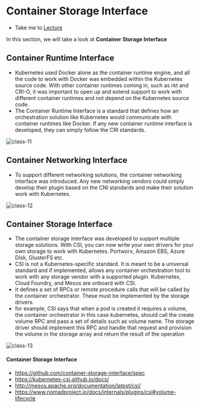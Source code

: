 # Container Storage Interface

  - Take me to [Lecture](https://kodekloud.com/topic/container-storage-interface/)

In this section, we will take a look at **Container Storage Interface**

## Container Runtime Interface

- Kubernetes used Docker alone as the container runtime engine, and all the code to work with Docker was embedded within the Kubernetes source code. With other container runtimes coming in, such as rkt and CRI-O, it was important to open up and extend support to work with different container runtimes and not depend on the Kubernetes source code.
- The Container Runtime Interface is a standard that defines how an orchestration solution like Kubernetes would communicate with container runtimes like Docker. If any new container runtime interface is developed, they can simply follow the CRI standards.

![class-11](../../images/class11.PNG)


## Container Networking Interface

- To support different networking solutions, the container networking interface was introduced. Any new networking vendors could simply develop their plugin based on the CNI standards and make their solution work with Kubernetes.

![class-12](../../images/class12.PNG)



## Container Storage Interface

- The container storage interface was developed to support multiple storage solutions. With CSI, you can now write your own drivers for your own storage to work with Kubernetes. Portworx, Amazon EBS, Azure Disk, GlusterFS etc.
- CSI is not a Kubernetes-specific standard. It is meant to be a universal standard and if implemented, allows any container orchestration tool to work with any storage vendor with a supported plugin. Kubernetes, Cloud Foundry, and Mesos are onboard with CSI.
- It defines a set of RPCs or remote procedure calls that will be called by the container orchestrator. These must be implemented by the storage drivers.
- for example, CSI says that when a pod is created it requires a volume, the container orchestrator in this case kubernetes, should call the create volume RPC and pass a set of details such as volume name. The storage driver should implement this RPC and handle that request and provision the volume in the storage array  and  return the result of the operation

![class-13](../../images/class13.PNG)



#### Container Storage Interface 

- https://github.com/container-storage-interface/spec
- https://kubernetes-csi.github.io/docs/
- http://mesos.apache.org/documentation/latest/csi/
- https://www.nomadproject.io/docs/internals/plugins/csi#volume-lifecycle
